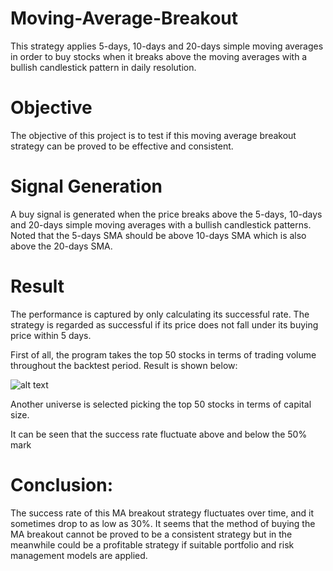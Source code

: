 # Moving-Average-Breakout
This strategy applies 5-days, 10-days and 20-days simple moving averages in order to buy stocks when it breaks above the moving averages with a bullish candlestick pattern in daily resolution. 


# Objective
The objective of this project is to test if this moving average breakout strategy can be proved to be effective and consistent. 


# Signal Generation
A buy signal is generated when the price breaks above the 5-days, 10-days and 20-days simple moving averages with a bullish candlestick patterns. Noted that the 5-days SMA should be above 10-days SMA which is also above the 20-days SMA. 


# Result
The performance is captured by only calculating its successful rate. The strategy is regarded as successful if its price does not fall under its buying price within 5 days.

First of all, the program takes the top 50 stocks in terms of trading volume throughout the backtest period. Result is shown below:

![alt text](h\https://github.com/kelvonlys/Moving-Average-Breakout/blob/main/S%26P%20Top%2050%20Volume.png)

Another universe is selected picking the top 50 stocks in terms of capital size.


It can be seen that the success rate fluctuate above and below the 50% mark 


# Conclusion:
The success rate of this MA breakout strategy fluctuates over time, and it sometimes drop to as low as 30%. It seems that the method of buying the MA breakout cannot be proved to be a consistent strategy but in the meanwhile could be a profitable strategy if suitable portfolio and risk management models are applied.
